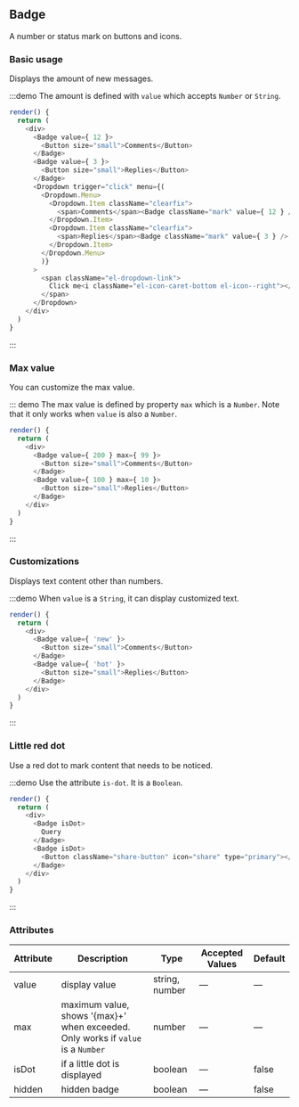 ## Badge

A number or status mark on buttons and icons.

### Basic usage

Displays the amount of new messages.

:::demo The amount is defined with `value` which accepts `Number` or `String`.

```js
render() {
  return (
    <div>
      <Badge value={ 12 }>
        <Button size="small">Comments</Button>
      </Badge>
      <Badge value={ 3 }>
        <Button size="small">Replies</Button>
      </Badge>
      <Dropdown trigger="click" menu={(
        <Dropdown.Menu>
          <Dropdown.Item className="clearfix">
            <span>Comments</span><Badge className="mark" value={ 12 } />
          </Dropdown.Item>
          <Dropdown.Item className="clearfix">
            <span>Replies</span><Badge className="mark" value={ 3 } />
          </Dropdown.Item>
        </Dropdown.Menu>
        )}
      >
        <span className="el-dropdown-link">
          Click me<i className="el-icon-caret-bottom el-icon--right"></i>
        </span>
      </Dropdown>
    </div>
  )
}
```
:::

### Max value

You can customize the max value.

::: demo The max value is defined by property `max` which is a `Number`. Note that it only works when `value` is also a `Number`.

```js
render() {
  return (
    <div>
      <Badge value={ 200 } max={ 99 }>
        <Button size="small">Comments</Button>
      </Badge>
      <Badge value={ 100 } max={ 10 }>
        <Button size="small">Replies</Button>
      </Badge>
    </div>
  )
}
```
:::

### Customizations

Displays text content other than numbers.

:::demo When `value` is a `String`, it can display customized text.

```js
render() {
  return (
    <div>
      <Badge value={ 'new' }>
        <Button size="small">Comments</Button>
      </Badge>
      <Badge value={ 'hot' }>
        <Button size="small">Replies</Button>
      </Badge>
    </div>
  )
}
```
:::

### Little red dot

Use a red dot to mark content that needs to be noticed.

:::demo Use the attribute `is-dot`. It is a `Boolean`.

```js
render() {
  return (
    <div>
      <Badge isDot>
        Query
      </Badge>
      <Badge isDot>
        <Button className="share-button" icon="share" type="primary"></Button>
      </Badge>
    </div>
  )
}
```
:::

### Attributes
| Attribute          | Description            | Type            | Accepted Values                 | Default   |
|-------------  |---------------- |---------------- |---------------------- |-------- |
| value          | display value      | string, number          |          —             |    —     |
| max          |  maximum value, shows '{max}+' when exceeded. Only works if `value` is a `Number`   | number  |         —              |     —    |
| isDot       | if a little dot is displayed   | boolean  |  —  |  false |
| hidden | hidden badge | boolean | — | false |
